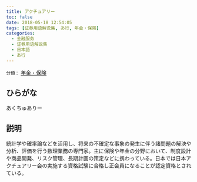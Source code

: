 ```yaml
---
title: アクチュアリー
toc: false
date: 2018-05-18 12:54:05
tags: [证券用语解说集, あ行, 年金・保険]
categories:
  - 金融服务
  - 证券用语解说集
  - 日本語
  - あ行
---
```


`分類：` [年金・保険](/tags/年金・保険/)

## ひらがな

あくちゅありー

## 説明

統計学や確率論などを活用し、将来の不確定な事象の発生に伴う諸問題の解決や分析、評価を行う数理業務の専門家。主に保険や年金の分野において、制度設計や商品開発、リスク管理、長期計画の策定などに携わっている。日本では日本アクチュアリー会の実施する資格試験に合格し正会員になることが認定資格とされている。
